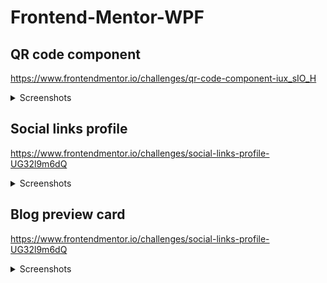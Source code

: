 # Frontend-Mentor-WPF

## QR code component

https://www.frontendmentor.io/challenges/qr-code-component-iux_sIO_H

<details>
    <summary>Screenshots</summary>
  
### Expected result 1400x800
![Expected result 1440x800](https://github.com/eremeeveugene/Frontend-Mentor-WPF/assets/59287893/b668e08f-3ba1-4239-96d8-b9047478d965)

### Actual result 1400x800
![Actual result 1440x800](https://github.com/eremeeveugene/Frontend-Mentor-WPF/assets/59287893/d3538758-c03d-4e50-a402-1de3757d56e9)

### Expected result 1920x1080
![Expected - 1920x1080](https://github.com/eremeeveugene/Frontend-Mentor-WPF/assets/59287893/a1896d15-8c67-4b63-93ce-0a5f35522e54)

### Actual result 1920x1080
![Actual - 1920x1080](https://github.com/eremeeveugene/Frontend-Mentor-WPF/assets/59287893/2ef96457-f5eb-43c8-8a9d-1c5dfd6d5461)

</details>

## Social links profile

https://www.frontendmentor.io/challenges/social-links-profile-UG32l9m6dQ

<details>
    <summary>Screenshots</summary>
  
### Expected result 1440x960
![Expected result 1440x960](https://github.com/eremeeveugene/Frontend-Mentor-WPF/assets/59287893/96525103-6a2c-4c7c-93d4-99e8bc8dc336)

### Actual result 1440x960
![Actual result 1440x960](https://github.com/eremeeveugene/Frontend-Mentor-WPF/assets/59287893/84f3b88e-4e92-4c91-b5dc-3ad4e4b404f8)

### Expected result 1920x1080
![Expected - 1920x1080](https://github.com/eremeeveugene/Frontend-Mentor-WPF/assets/59287893/9f1a6eaf-2993-41dd-9bff-391c6e1f41cf)

### Actual result 1920x1080
![Actual - 1920x1080](https://github.com/eremeeveugene/Frontend-Mentor-WPF/assets/59287893/40cb2715-6751-46f6-84a0-b7f457ca5d19)

### Expected result - Active 1440x960
![Expected result - Active 1440x960](https://github.com/eremeeveugene/Frontend-Mentor-WPF/assets/59287893/c9717cb7-dad6-4a88-b744-f024c6d2ff06)

### Actual result - Active 1440x960
![Actual result - Active 1440x960](https://github.com/eremeeveugene/Frontend-Mentor-WPF/assets/59287893/3d78d9ef-28c4-4d5c-87e9-7e75d314a430)

### Expected result - Active 1920x1080
![Expected - Active 1920x1080](https://github.com/eremeeveugene/Frontend-Mentor-WPF/assets/59287893/5a5525a1-fd97-49d3-84d0-553f50f4d041)

### Actual result - Active 1920x1080
![Actual - Active 1920x1080](https://github.com/eremeeveugene/Frontend-Mentor-WPF/assets/59287893/e6b36cbf-d818-4afb-b317-133afbf11662)

</details>

## Blog preview card

https://www.frontendmentor.io/challenges/social-links-profile-UG32l9m6dQ

<details>
    <summary>Screenshots</summary>
  
### Expected result 1440x960
![Expected 1440x960](https://github.com/eremeeveugene/Frontend-Mentor-WPF/assets/59287893/3342326f-9af6-4798-85ed-59c24e5f3150)

### Actual result 1440x960
![Actual 1440x960](https://github.com/eremeeveugene/Frontend-Mentor-WPF/assets/59287893/7ca232e0-040f-4bca-b360-35ea6ad8d92a)

### Expected result - Active 1440x960
![Expected - Active 1440x960](https://github.com/eremeeveugene/Frontend-Mentor-WPF/assets/59287893/df9b6bfa-2e5a-4215-b532-970819d68d37)

### Actual result - Active 1440x960
![Actual - Active 1440x960](https://github.com/eremeeveugene/Frontend-Mentor-WPF/assets/59287893/83d32c25-bec6-465e-900d-0ff61530fa7f)

### Expected result 1920x1080
![Expected -1920x1080](https://github.com/eremeeveugene/Frontend-Mentor-WPF/assets/59287893/e00bbad7-0a34-45c4-86e3-3631ec88bb64)

### Actual result 1920x1080
![Actual - 1920x1080](https://github.com/eremeeveugene/Frontend-Mentor-WPF/assets/59287893/9bfe8f9e-c5f9-41c5-bde5-b8fbcdd44e4a)

### Expected result - Active 1920x1080
![Expected - Active 1920x1080](https://github.com/eremeeveugene/Frontend-Mentor-WPF/assets/59287893/4dd31943-d5bc-476f-924d-82d16b7acfd1)

### Actual result - Active 1920x1080
![Actual - Active 1920x1080](https://github.com/eremeeveugene/Frontend-Mentor-WPF/assets/59287893/2d27f1b8-e987-4ea9-b184-546cd8a34351)

</details>

